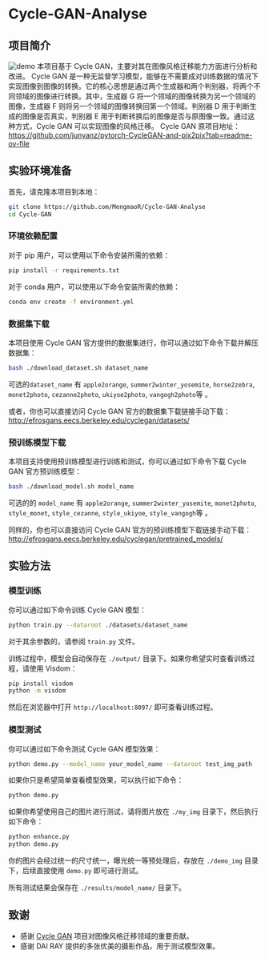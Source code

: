  # Cycle-GAN-Analyse

## 项目简介
![demo](./imgs/demo.png)
本项目基于 Cycle GAN，主要对其在图像风格迁移能力方面进行分析和改进。
Cycle GAN 是一种无监督学习模型，能够在不需要成对训练数据的情况下实现图像到图像的转换。它的核心思想是通过两个生成器和两个判别器，将两个不同领域的图像进行转换。其中，生成器 G 将一个领域的图像转换为另一个领域的图像，生成器 F 则将另一个领域的图像转换回第一个领域。判别器 D 用于判断生成的图像是否真实，判别器 E 用于判断转换后的图像是否与原图像一致。通过这种方式，Cycle GAN 可以实现图像的风格迁移。
Cycle GAN 原项目地址：https://github.com/junyanz/pytorch-CycleGAN-and-pix2pix?tab=readme-ov-file

## 实验环境准备
首先，请克隆本项目到本地：
```bash
git clone https://github.com/MengmaoR/Cycle-GAN-Analyse
cd Cycle-GAN
```

### 环境依赖配置
对于 pip 用户，可以使用以下命令安装所需的依赖：
```bash
pip install -r requirements.txt
```

对于 conda 用户，可以使用以下命令安装所需的依赖：
```bash
conda env create -f environment.yml
```

### 数据集下载
本项目使用 Cycle GAN 官方提供的数据集进行，你可以通过如下命令下载并解压数据集：
```bash
bash ./download_dataset.sh dataset_name
```
可选的`dataset_name` 有 `apple2orange`, `summer2winter_yosemite`, `horse2zebra`, `monet2photo`, `cezanne2photo`, `ukiyoe2photo`, `vangogh2photo`等 。

或者，你也可以直接访问 Cycle GAN 官方的数据集下载链接手动下载：http://efrosgans.eecs.berkeley.edu/cyclegan/datasets/

### 预训练模型下载
本项目支持使用预训练模型进行训练和测试，你可以通过如下命令下载 Cycle GAN 官方预训练模型：
```bash
bash ./download_model.sh model_name
```
可选的的 `model_name` 有 `apple2orange`,  `summer2winter_yosemite`, `monet2photo`, `style_monet`, `style_cezanne`, `style_ukiyoe`, `style_vangogh`等 。

同样的，你也可以直接访问 Cycle GAN 官方的预训练模型下载链接手动下载：http://efrosgans.eecs.berkeley.edu/cyclegan/pretrained_models/

## 实验方法

### 模型训练
你可以通过如下命令训练 Cycle GAN 模型：
```bash
python train.py --dataroot ./datasets/dataset_name
```
对于其余参数的，请参阅 `train.py` 文件。

训练过程中，模型会自动保存在 `./output/` 目录下。如果你希望实时查看训练过程，请使用 Visdom：
```bash
pip install visdom
python -m visdom
```
然后在浏览器中打开 `http://localhost:8097/` 即可查看训练过程。

### 模型测试
你可以通过如下命令测试 Cycle GAN 模型效果：
```bash
python demo.py --model_name your_model_name --dataroot test_img_path
```

如果你只是希望简单查看模型效果，可以执行如下命令：
```bash
python demo.py
```

如果你希望使用自己的图片进行测试，请将图片放在 `./my_img` 目录下，然后执行如下命令：
```bash
python enhance.py
python demo.py
```
你的图片会经过统一的尺寸统一，曝光统一等预处理后，存放在 `./demo_img` 目录下，后续直接使用 `demo.py` 即可进行测试。

所有测试结果会保存在 `./results/model_name/` 目录下。

## 致谢
- 感谢 [Cycle GAN](https://github.com/junyanz/pytorch-CycleGAN-and-pix2pix?tab=readme-ov-file) 项目对图像风格迁移领域的重要贡献。
- 感谢 DAI RAY 提供的多张优美的摄影作品，用于测试模型效果。